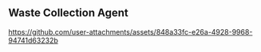 ## Waste Collection Agent 

https://github.com/user-attachments/assets/848a33fc-e26a-4928-9968-94741d63232b

